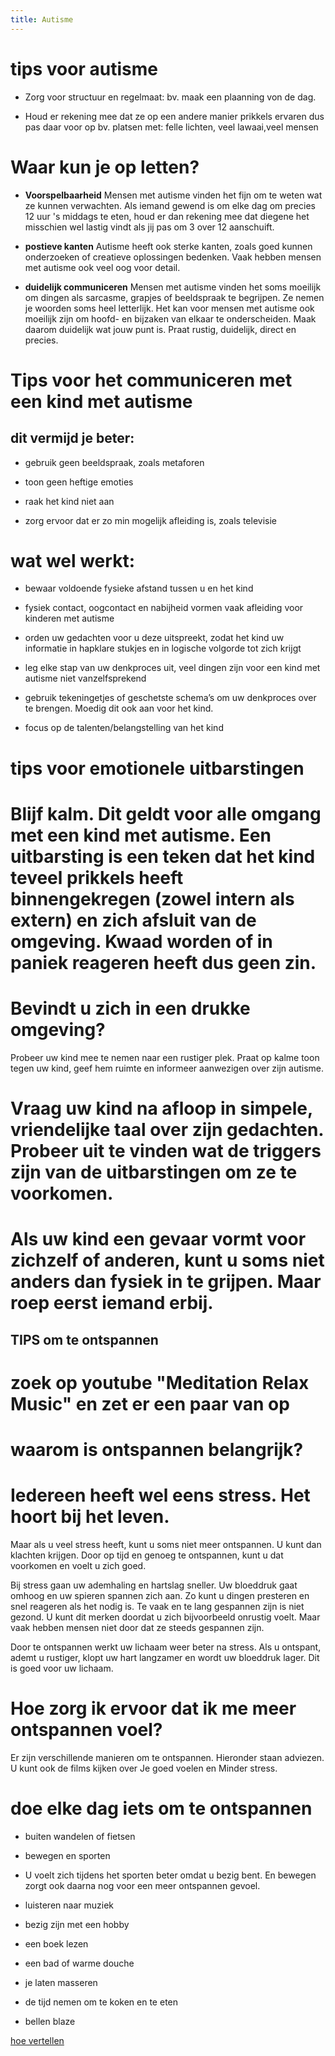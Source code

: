 ```yaml
---
title: Autisme
---
```

# tips voor autisme

* Zorg voor structuur en regelmaat: bv. maak een plaanning von de dag.

* Houd er rekening mee dat ze op een andere manier prikkels ervaren  dus pas daar voor op bv. platsen met: felle lichten, veel lawaai,veel mensen

# Waar kun je op letten?

* **Voorspelbaarheid**
Mensen met autisme vinden het fijn om te weten wat ze kunnen verwachten. Als iemand gewend is om elke dag om precies 12 uur 's middags te eten, houd er dan rekening mee dat diegene het misschien wel lastig vindt als jij pas om 3 over 12 aanschuift.

* **postieve kanten**
Autisme heeft ook sterke kanten, zoals goed kunnen onderzoeken of creatieve oplossingen bedenken. Vaak hebben mensen met autisme ook veel oog voor detail. 

* **duidelijk communiceren**
Mensen met autisme vinden het soms moeilijk om dingen als sarcasme, grapjes of beeldspraak te begrijpen. Ze nemen je woorden soms heel letterlijk. Het kan voor mensen met autisme ook moeilijk zijn om hoofd- en bijzaken van elkaar te onderscheiden. Maak daarom duidelijk wat jouw punt is. Praat rustig, duidelijk, direct en precies.

# Tips voor het communiceren met een kind met autisme

## dit **vermijd** je beter:

* gebruik geen beeldspraak, zoals metaforen

* toon geen heftige emoties

* raak het kind niet aan

* zorg ervoor dat er zo min mogelijk afleiding is, zoals televisie
 
# wat **wel** werkt:

* bewaar voldoende fysieke afstand tussen u en het kind

* fysiek contact, oogcontact en nabijheid vormen vaak afleiding voor kinderen met autisme

* orden uw gedachten voor u deze uitspreekt, zodat het kind uw informatie in hapklare stukjes en in logische volgorde tot zich   krijgt 

* leg elke stap van uw denkproces uit, veel dingen zijn voor een kind met autisme niet vanzelfsprekend

* gebruik tekeningetjes of geschetste schema’s om uw denkproces over te brengen. Moedig dit ook aan voor het kind.

* focus op de talenten/belangstelling van het kind

# tips voor emotionele uitbarstingen 

# Blijf kalm. Dit geldt voor alle omgang met een kind met autisme. Een uitbarsting is een teken dat het kind teveel prikkels heeft binnengekregen (zowel intern als extern) en zich afsluit van de omgeving. Kwaad worden of in paniek reageren heeft dus geen zin.

# **Bevindt u zich in een drukke omgeving?** 
Probeer uw kind mee te nemen naar een rustiger plek. Praat op kalme toon tegen uw kind, geef hem ruimte en informeer aanwezigen over zijn autisme.

# **Vraag uw kind na afloop in simpele, vriendelijke taal over zijn gedachten. Probeer uit te vinden wat de triggers zijn van de uitbarstingen om ze te voorkomen.**

# **Als uw kind een gevaar vormt voor zichzelf of anderen, kunt u soms niet anders dan fysiek in te grijpen. Maar roep eerst iemand erbij.**

## TIPS om te ontspannen 

# zoek op youtube "Meditation Relax Music" en zet er een paar van op 

# waarom is ontspannen belangrijk?

# Iedereen heeft wel eens stress. Het hoort bij het leven.
Maar als u veel stress heeft, kunt u soms niet meer ontspannen. U kunt dan klachten krijgen. Door op tijd en genoeg te ontspannen, kunt u dat voorkomen en voelt u zich goed.

Bij stress gaan uw ademhaling en hartslag sneller. Uw bloeddruk gaat omhoog en uw spieren spannen zich aan. Zo kunt u dingen presteren en snel reageren als het nodig is.
Te vaak en te lang gespannen zijn is niet gezond. U kunt dit merken doordat u zich bijvoorbeeld onrustig voelt. Maar vaak hebben mensen niet door dat ze steeds gespannen zijn.

Door te ontspannen werkt uw lichaam weer beter na stress.
Als u ontspant, ademt u rustiger, klopt uw hart langzamer en wordt uw bloeddruk lager. Dit is goed voor uw lichaam.

# Hoe zorg ik ervoor dat ik me meer ontspannen voel?

Er zijn verschillende manieren om te ontspannen. Hieronder staan adviezen.
U kunt ook de films kijken over Je goed voelen en Minder stress.

# doe elke dag iets om te ontspannen

* buiten wandelen of fietsen

* bewegen en sporten

* U voelt zich tijdens het sporten beter omdat u bezig bent. En bewegen zorgt ook daarna nog voor een meer ontspannen gevoel.

* luisteren naar muziek
 
* bezig zijn met een hobby

* een boek lezen

* een bad of warme douche

* je laten masseren

* de tijd nemen om te koken en te eten 

* bellen blaze


<a href="vertellen.html" class="myButton">hoe vertellen</a>
